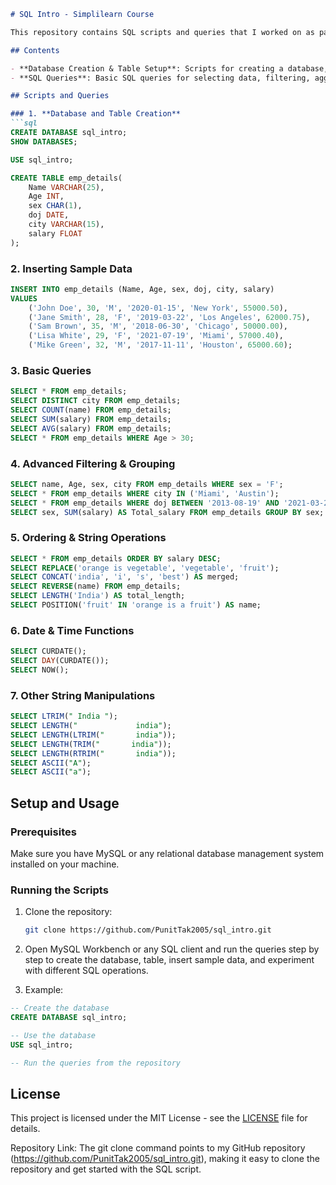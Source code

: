

```markdown
# SQL Intro - Simplilearn Course

This repository contains SQL scripts and queries that I worked on as part of the SQL Introduction course on Simplilearn. The queries demonstrate the basic operations of SQL including creating databases, tables, inserting data, performing aggregations, and manipulating strings.

## Contents

- **Database Creation & Table Setup**: Scripts for creating a database, tables, and populating them with sample data.
- **SQL Queries**: Basic SQL queries for selecting data, filtering, aggregation, and string manipulation.

## Scripts and Queries

### 1. **Database and Table Creation**
```sql
CREATE DATABASE sql_intro;
SHOW DATABASES;

USE sql_intro;

CREATE TABLE emp_details(
    Name VARCHAR(25),
    Age INT,
    sex CHAR(1),
    doj DATE,
    city VARCHAR(15),
    salary FLOAT
);
```

### 2. **Inserting Sample Data**
```sql
INSERT INTO emp_details (Name, Age, sex, doj, city, salary)
VALUES
    ('John Doe', 30, 'M', '2020-01-15', 'New York', 55000.50),
    ('Jane Smith', 28, 'F', '2019-03-22', 'Los Angeles', 62000.75),
    ('Sam Brown', 35, 'M', '2018-06-30', 'Chicago', 50000.00),
    ('Lisa White', 29, 'F', '2021-07-19', 'Miami', 57000.40),
    ('Mike Green', 32, 'M', '2017-11-11', 'Houston', 65000.60);
```

### 3. **Basic Queries**
```sql
SELECT * FROM emp_details;
SELECT DISTINCT city FROM emp_details;
SELECT COUNT(name) FROM emp_details;
SELECT SUM(salary) FROM emp_details;
SELECT AVG(salary) FROM emp_details;
SELECT * FROM emp_details WHERE Age > 30;
```

### 4. **Advanced Filtering & Grouping**
```sql
SELECT name, Age, sex, city FROM emp_details WHERE sex = 'F';
SELECT * FROM emp_details WHERE city IN ('Miami', 'Austin');
SELECT * FROM emp_details WHERE doj BETWEEN '2013-08-19' AND '2021-03-23';
SELECT sex, SUM(salary) AS Total_salary FROM emp_details GROUP BY sex;
```

### 5. **Ordering & String Operations**
```sql
SELECT * FROM emp_details ORDER BY salary DESC;
SELECT REPLACE('orange is vegetable', 'vegetable', 'fruit');
SELECT CONCAT('india', 'i', 's', 'best') AS merged;
SELECT REVERSE(name) FROM emp_details;
SELECT LENGTH('India') AS total_length;
SELECT POSITION('fruit' IN 'orange is a fruit') AS name;
```

### 6. **Date & Time Functions**
```sql
SELECT CURDATE();
SELECT DAY(CURDATE());
SELECT NOW();
```

### 7. **Other String Manipulations**
```sql
SELECT LTRIM(" India ");
SELECT LENGTH("             india");
SELECT LENGTH(LTRIM("       india"));
SELECT LENGTH(TRIM("       india"));
SELECT LENGTH(RTRIM("       india"));
SELECT ASCII("A");
SELECT ASCII("a");
```

## Setup and Usage

### Prerequisites

Make sure you have MySQL or any relational database management system installed on your machine.

### Running the Scripts

1. Clone the repository:
   ```bash
   git clone https://github.com/PunitTak2005/sql_intro.git
   ```

2. Open MySQL Workbench or any SQL client and run the queries step by step to create the database, table, insert sample data, and experiment with different SQL operations.

3. Example:
```sql
-- Create the database
CREATE DATABASE sql_intro;

-- Use the database
USE sql_intro;

-- Run the queries from the repository
```

## License

This project is licensed under the MIT License - see the [LICENSE](LICENSE) file for details.

Repository Link: The git clone command points to my GitHub repository (https://github.com/PunitTak2005/sql_intro.git), making it easy to clone the repository and get started with the SQL script.
```

